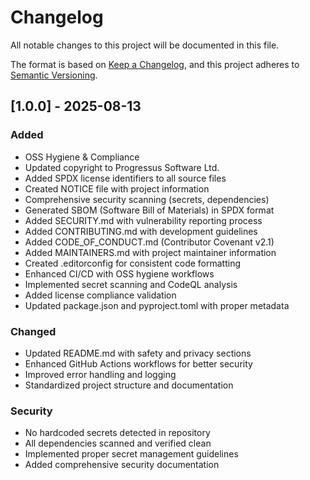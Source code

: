 # Changelog

All notable changes to this project will be documented in this file.

The format is based on [Keep a Changelog](https://keepachangelog.com/en/1.0.0/),
and this project adheres to [Semantic Versioning](https://semver.org/spec/v2.0.0.html).

## [1.0.0] - 2025-08-13

### Added
- OSS Hygiene & Compliance
- Updated copyright to Progressus Software Ltd.
- Added SPDX license identifiers to all source files
- Created NOTICE file with project information
- Comprehensive security scanning (secrets, dependencies)
- Generated SBOM (Software Bill of Materials) in SPDX format
- Added SECURITY.md with vulnerability reporting process
- Added CONTRIBUTING.md with development guidelines
- Added CODE_OF_CONDUCT.md (Contributor Covenant v2.1)
- Added MAINTAINERS.md with project maintainer information
- Created .editorconfig for consistent code formatting
- Enhanced CI/CD with OSS hygiene workflows
- Implemented secret scanning and CodeQL analysis
- Added license compliance validation
- Updated package.json and pyproject.toml with proper metadata

### Changed
- Updated README.md with safety and privacy sections
- Enhanced GitHub Actions workflows for better security
- Improved error handling and logging
- Standardized project structure and documentation

### Security
- No hardcoded secrets detected in repository
- All dependencies scanned and verified clean
- Implemented proper secret management guidelines
- Added comprehensive security documentation